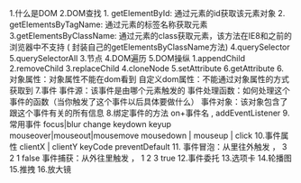 1.什么是DOM
2.DOM查找
    1. getElementById: 通过元素的id获取该元素对象
    2. getElementsByTagName: 通过元素的标签名称获取元素
    3.getElementsByClassName: 通过元素的class获取元素，该方法在IE8和之前的浏览器中不支持
    ( 封装自己的getElementsByClassName方法)
    4.querySelector
    5.querySelectorAll
3.节点
4.DOM遍历
5.DOM操纵
    1.appendChild
    2.removeChild
    3.replaceChild
    4.cloneNode
    5.setAttribute
    6.getAttribute
6.
对象属性：对象属性不能在dom看到
自定义dom属性：不能通过对象属性的方式获取到
7.事件
    事件源：该事件是由哪个元素触发的
    事件处理函数：如何处理这个事件的函数（当你触发了这个事件以后具体要做什么）
    事件对象：该对象包含了跟这个事件有关的所有信息
8.绑定事件的方法
    on+事件名  , addEventListener
9.常用事件
    focus|blur
    change
    keydown keyup
    mouseover|mouseout|mousemove
    mousedown  |  mouseup  |   click 
10.事件属性
    clientX | clientY
    keyCode
    preventDefault
11.
    事件冒泡：从里往外触发 ，  3  2  1   false
    事件捕获：从外往里触发 ，  1  2  3   true
12.事件委托
13.选项卡
14.轮播图
15.推拽
16.放大镜



